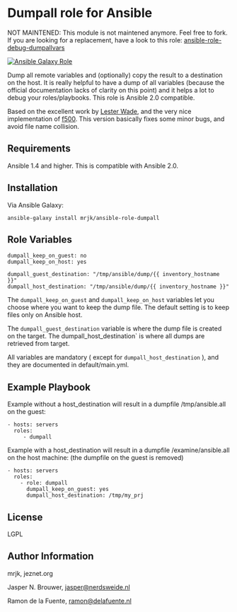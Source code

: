 Dumpall role for Ansible
========

NOT MAINTENED: This module is not maintened anymore. Feel free to fork. If you are looking for a replacement, have a look to this role: [ansible-role-debug-dumpallvars](https://github.com/openmicroscopy/ansible-role-debug-dumpallvars)

[![Ansible Galaxy Role](https://img.shields.io/badge/Ansible%20Role-mrjk.dumpall-blue.svg?style=flat-square)](https://galaxy.ansible.com/detail#/role/6960)

Dump all remote variables and (optionally) copy the result to a destination on the host. It is really helpful to have a dump of all variables (because the official documentation lacks of clarity on this point) and it helps a lot to debug your roles/playbooks.  This role is Ansible 2.0 compatible.

Based on the excellent work by [Lester Wade](https://coderwall.com/p/13lh6w), and the very nice implementation of [f500](https://github.com/f500/ansible-dumpall). This version basically fixes some minor bugs, and avoid file name collision.

Requirements
------------

Ansible 1.4 and higher. This is compatible with Ansible 2.0.


Installation
------------

Via Ansible Galaxy:

    ansible-galaxy install mrjk/ansible-role-dumpall


Role Variables
--------------

	dumpall_keep_on_guest: no
	dumpall_keep_on_host: yes
	
    dumpall_guest_destination: "/tmp/ansible/dump/{{ inventory_hostname }}"
    dumpall_host_destination: "/tmp/ansible/dump/{{ inventory_hostname }}"

The `dumpall_keep_on_guest` and `dumpall_keep_on_host` variables let you choose where you want to keep the dump file. The default setting is to keep files only on Ansible host.

The `dumpall_guest_destination` variable is where the dump file is created on the target. The dumpall_host_destination` is where all dumps are retrieved from target.

All variables are mandatory ( except for `dumpall_host_destination` ), and they are documented in default/main.yml.

Example Playbook
-------------------------

Example without a host_destination will result in a dumpfile /tmp/ansible.all on the guest:

    - hosts: servers
      roles:
         - dumpall

Example with a host_destination will result in a dumpfile /examine/ansible.all on the host machine:
(the dumpfile on the guest is removed)

    - hosts: servers
      roles:
        - role: dumpall
		  dumpall_keep_on_guest: yes
          dumpall_host_destination: /tmp/my_prj


License
-------

LGPL

Author Information
------------------

mrjk, jeznet.org

Jasper N. Brouwer, jasper@nerdsweide.nl

Ramon de la Fuente, ramon@delafuente.nl


